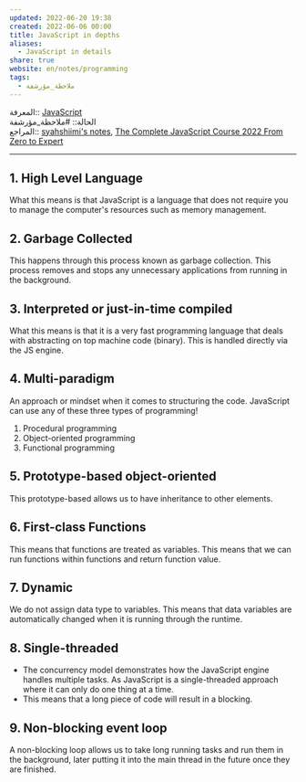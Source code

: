 ```yaml
---  
updated: 2022-06-20 19:38  
created: 2022-06-06 00:00  
title: JavaScript in depths  
aliases:  
  - JavaScript in details  
share: true  
website: en/notes/programming  
tags:  
  - ملاحظة_مؤرشفة  
---  
```

  
  
المعرفة:: [JavaScript](JavaScript)  
الحالة:: #ملاحظة_مؤرشفة  
المراجع:: [syahshiimi's notes](<https://github.com/syahshiimi/second-brain/blob/a6bbf926dc6a391717c005c47e7f5b6a5e9327d9/05%20Learning/00%20JavaScript/202106301842%20What%20is%20Javascript%20(detailed).md>), [The Complete JavaScript Course 2022 From Zero to Expert](The%20Complete%20JavaScript%20Course%202022%20From%20Zero%20to%20Expert)  
  
---  
  
## 1. High Level Language  
  
What this means is that JavaScript is a language that does not require you to manage the computer's resources such as memory management.  
  
## 2. Garbage Collected  
  
This happens through this process known as garbage collection. This process removes and stops any unnecessary applications from running in the background.  
  
## 3. Interpreted or just-in-time compiled  
  
What this means is that it is a very fast programming language that deals with abstracting on top machine code (binary). This is handled directly via the JS engine.  
  
## 4. Multi-paradigm  
  
An approach or mindset when it comes to structuring the code. JavaScript can use any of these three types of programming!  
  
1. Procedural programming  
2. Object-oriented programming  
3. Functional programming  
  
## 5. Prototype-based object-oriented  
  
This prototype-based allows us to have inheritance to other elements.  
  
## 6. First-class Functions  
  
This means that functions are treated as variables. This means that we can run functions within functions and return function value.  
  
## 7. Dynamic  
  
We do not assign data type to variables. This means that data variables are automatically changed when it is running through the runtime.  
  
## 8. Single-threaded  
  
- The concurrency model demonstrates how the JavaScript engine handles multiple tasks. As JavaScript is a single-threaded approach where it can only do one thing at a time.  
- This means that a long piece of code will result in a blocking.  
  
## 9. Non-blocking event loop  
  
A non-blocking loop allows us to take long running tasks and run them in the background, later putting it into the main thread in the future once they are finished.  
